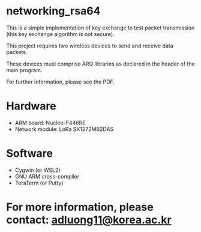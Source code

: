 # networking_rsa64
This is a simple implementation of key exchange to test packet transmission (this key exchange algorithm is not secure).

This project requires two wireless devices to send and receive data packets.

These devices must comprise ARQ libraries as declared in the header of the main program.

For further information, please see the PDF.

# Hardware
- ARM board: Nucleo-F446RE
- Network module: LoRa SX1272MB2DAS

# Software
- Cygwin (or WSL2)
- GNU ARM cross-compiler
- TeraTerm (or Putty)

# For more information, please contact: adluong11@korea.ac.kr

